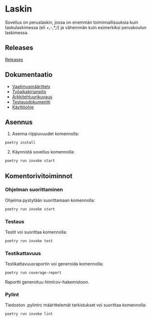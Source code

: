 # Laskin

Sovellus on peruslaskin, jossa on enemmän toiminnallisuuksia kuin taskulaskimessa (eli +,-,*,/) ja vähemmän kuin esimerkiksi peruskoulun laskimessa. 

## Releases
[Releases](https://github.com/TuomasVaara/ot-harjoitustyo/releases)

## Dokumentaatio


- [Vaatimusmäärittely](https://github.com/TuomasVaara/ot-harjoitustyo/blob/master/Dokumentaatio/Vaatimusm%C3%A4%C3%A4rittely.md)
- [Työaikakirjanpito](https://github.com/TuomasVaara/ot-harjoitustyo/blob/master/Dokumentaatio/tuntikirjanpito.md)
- [Arkkitehtuurikuvaus](https://github.com/TuomasVaara/ot-harjoitustyo/blob/master/Dokumentaatio/arkkitehtuuri.md)
- [Testausdokumentti]()
- [Käyttöohje](https://github.com/TuomasVaara/ot-harjoitustyo/blob/master/Dokumentaatio/K%C3%A4ytt%C3%B6ohje.md)

## Asennus

1. Asenna riippuvuudet komennolla: 
```bash
poetry install
```
2. Käynnistä sovellus komennolla: 
```bash
poetry run invoke start
```

## Komentorivitoiminnot

### Ohjelman suorittaminen
Ohjelma pystytään suorittamaan komennolla:
```bash
poetry run invoke start
```
### Testaus
Testit voi suorittaa komennolla: 
```bash
poetry run invoke test
```
### Testikattavuus
Testikattavuusraportin voi generoida komennolla:
```bash
poetry run coverage-report
```
Raportti generoituu _htmlcov_-hakemistoon.

### Pylint
Tiedoston .pylintrc määrittelemät tarkistukset voi suorittaa komennolla: 
```bash
poetry run invoke lint
```
